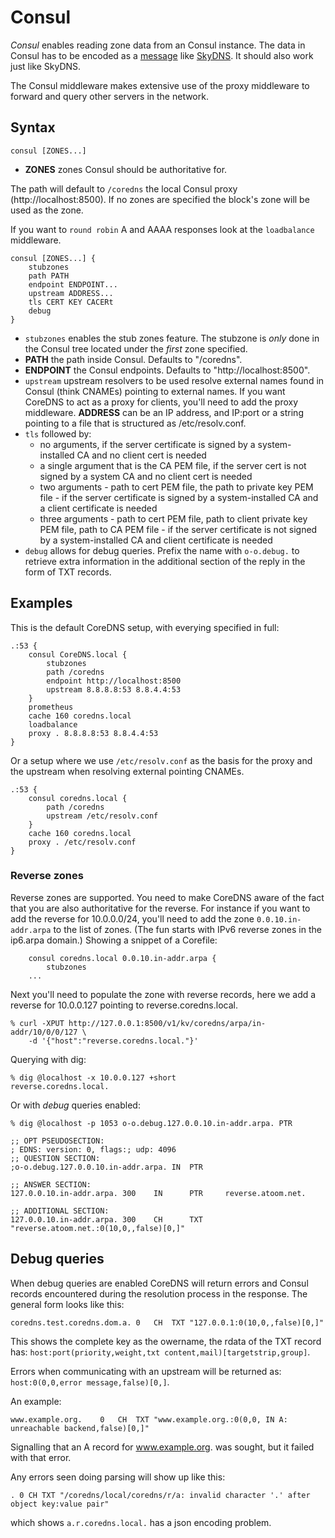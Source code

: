 # Consul

*Consul* enables reading zone data from an Consul instance. The data in Consul has to be encoded as
a [message](https://github.com/coredns/coredns/blob/de0fa53379ab23f26ce04c4e981c220c45893bdb/middleware/etcd/msg/service.go#L15)
like [SkyDNS](https://github.com/skynetservices/skydns). It should also work just like SkyDNS.

The Consul middleware makes extensive use of the proxy middleware to forward and query other servers
in the network.

## Syntax

~~~
consul [ZONES...]
~~~

* **ZONES** zones Consul should be authoritative for.

The path will default to `/coredns` the local Consul proxy (http://localhost:8500).
If no zones are specified the block's zone will be used as the zone.

If you want to `round robin` A and AAAA responses look at the `loadbalance` middleware.

~~~
consul [ZONES...] {
    stubzones
    path PATH
    endpoint ENDPOINT...
    upstream ADDRESS...
    tls CERT KEY CACERt
    debug
}
~~~

* `stubzones` enables the stub zones feature. The stubzone is *only* done in the Consul tree located
    under the *first* zone specified.
* **PATH** the path inside Consul. Defaults to "/coredns".
* **ENDPOINT** the Consul endpoints. Defaults to "http://localhost:8500".
* `upstream` upstream resolvers to be used resolve external names found in Consul (think CNAMEs)
  pointing to external names. If you want CoreDNS to act as a proxy for clients, you'll need to add
  the proxy middleware. **ADDRESS** can be an IP address, and IP:port or a string pointing to a file
  that is structured as /etc/resolv.conf.
* `tls` followed by:
  * no arguments, if the server certificate is signed by a system-installed CA and no client cert is needed
  * a single argument that is the CA PEM file, if the server cert is not signed by a system CA and no client cert is needed
  * two arguments - path to cert PEM file, the path to private key PEM file - if the server certificate is signed by a system-installed CA and a client certificate is needed
  * three arguments - path to cert PEM file, path to client private key PEM file, path to CA PEM file - if the server certificate is not signed by a system-installed CA and client certificate is needed
* `debug` allows for debug queries. Prefix the name with `o-o.debug.` to retrieve extra information in the
  additional section of the reply in the form of TXT records.

## Examples

This is the default CoreDNS setup, with everying specified in full:

~~~
.:53 {
    consul CoreDNS.local {
        stubzones
        path /coredns
        endpoint http://localhost:8500
        upstream 8.8.8.8:53 8.8.4.4:53
    }
    prometheus
    cache 160 coredns.local
    loadbalance
    proxy . 8.8.8.8:53 8.8.4.4:53
}
~~~

Or a setup where we use `/etc/resolv.conf` as the basis for the proxy and the upstream
when resolving external pointing CNAMEs.

~~~
.:53 {
    consul coredns.local {
        path /coredns
        upstream /etc/resolv.conf
    }
    cache 160 coredns.local
    proxy . /etc/resolv.conf
}
~~~


### Reverse zones

Reverse zones are supported. You need to make CoreDNS aware of the fact that you are also
authoritative for the reverse. For instance if you want to add the reverse for 10.0.0.0/24, you'll
need to add the zone `0.0.10.in-addr.arpa` to the list of zones. (The fun starts with IPv6 reverse zones
in the ip6.arpa domain.) Showing a snippet of a Corefile:

~~~
    consul coredns.local 0.0.10.in-addr.arpa {
        stubzones
    ...
~~~

Next you'll need to populate the zone with reverse records, here we add a reverse for
10.0.0.127 pointing to reverse.coredns.local.

~~~
% curl -XPUT http://127.0.0.1:8500/v1/kv/coredns/arpa/in-addr/10/0/0/127 \
    -d '{"host":"reverse.coredns.local."}'
~~~

Querying with dig:

~~~
% dig @localhost -x 10.0.0.127 +short
reverse.coredns.local.
~~~

Or with *debug* queries enabled:

~~~
% dig @localhost -p 1053 o-o.debug.127.0.0.10.in-addr.arpa. PTR

;; OPT PSEUDOSECTION:
; EDNS: version: 0, flags:; udp: 4096
;; QUESTION SECTION:
;o-o.debug.127.0.0.10.in-addr.arpa. IN  PTR

;; ANSWER SECTION:
127.0.0.10.in-addr.arpa. 300    IN      PTR     reverse.atoom.net.

;; ADDITIONAL SECTION:
127.0.0.10.in-addr.arpa. 300    CH      TXT     "reverse.atoom.net.:0(10,0,,false)[0,]"
~~~

## Debug queries

When debug queries are enabled CoreDNS will return errors and Consul records encountered during the resolution
process in the response. The general form looks like this:

    coredns.test.coredns.dom.a.	0	CH	TXT	"127.0.0.1:0(10,0,,false)[0,]"

This shows the complete key as the owername, the rdata of the TXT record has:
`host:port(priority,weight,txt content,mail)[targetstrip,group]`.

Errors when communicating with an upstream will be returned as: `host:0(0,0,error message,false)[0,]`.

An example:

    www.example.org.	0	CH	TXT	"www.example.org.:0(0,0, IN A: unreachable backend,false)[0,]"

Signalling that an A record for www.example.org. was sought, but it failed with that error.

Any errors seen doing parsing will show up like this:

    . 0 CH TXT "/coredns/local/coredns/r/a: invalid character '.' after object key:value pair"

which shows `a.r.coredns.local.` has a json encoding problem.
